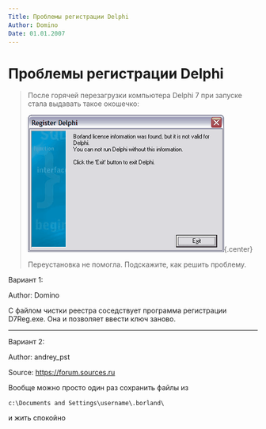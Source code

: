 ```yaml
---
Title: Проблемы регистрации Delphi
Author: Domino
Date: 01.01.2007
---
```



Проблемы регистрации Delphi
===========================

>После горячей перезагрузки компьютера Delphi 7 при запуске стала
>выдавать такое окошечко:
>
>![clip0243](clip0243.gif){.center}
>
>Переустановка не помогла. Подскажите, как решить проблему.

Вариант 1:

Author: Domino

С файлом чистки реестра соседствует программа регистрации D7Reg.exe.
Она и позволяет ввести ключ заново.

----

Вариант 2:

Author: andrey\_pst

Source: <https://forum.sources.ru>

Вообще можно просто один раз сохранить файлы из

    c:\Documents and Settings\username\.borland\

и жить спокойно

